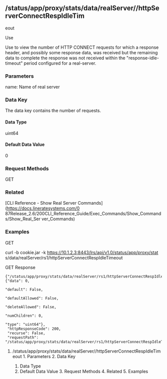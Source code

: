 ## /status/app/proxy/stats/data/realServer/<name>/httpServerConnectRespIdleTim
eout

Use

Use to view the number of HTTP CONNECT requests for which a response header,
and possibly some response data, was received but the remaining data to
complete the response was not received within the "response-idle-timeout"
period configured for a real-server.

### Parameters

name: Name of real server

### Data Key

The data key contains the number of requests.

#### Data Type

uint64

#### Default Data Value

0

### Request Methods

GET

### Related

[CLI Reference - Show Real Server Commands](https://docs.lineratesystems.com/0
87Release_2.6/200CLI_Reference_Guide/Exec_Commands/Show_Commands/Show_Real_Ser
ver_Commands)

### Examples

GET

curl -b cookie.jar -k https://10.1.2.3:8443/lrs/api/v1.0/status/app/proxy/stat
s/data/realServer/rs1/httpServerConnectRespIdleTimeout

GET Response

    
    {"/status/app/proxy/stats/data/realServer/rs1/httpServerConnectRespIdleTimeout": {"data": 0,
                                                                                            "default": False,
                                                                                            "defaultAllowed": False,
                                                                                            "deleteAllowed": False,
                                                                                            "numChildren": 0,
                                                                                            "type": "uint64"},
     "httpResponseCode": 200,
     "recurse": False,
     "requestPath": "/status/app/proxy/stats/data/realServer/rs1/httpServerConnectRespIdleTimeout"}
    

  1. /status/app/proxy/stats/data/realServer/<name>/httpServerConnectRespIdleTimeout
    1. Parameters
    2. Data Key
      1. Data Type
      2. Default Data Value
    3. Request Methods
    4. Related
    5. Examples

